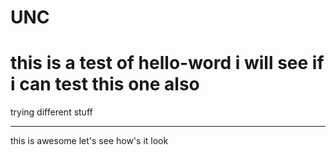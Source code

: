 # UNC

this is a test of hello-word
i will see if i can test this one also
=====================================
trying different stuff
*************************************
this is awesome
let's see how's it look
